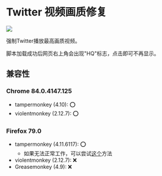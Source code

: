 # Twitter 视频画质修复
[![](https://img.shields.io/github/stars/flyhaozi/Video-Quality-Fixer-for-Twitter?style=social)](https://github.com/flyhaozi/Video-Quality-Fixer-for-Twitter)

强制Twitter播放最高画质视频。

脚本加载成功后网页右上角会出现"HQ"标志，点击即可不再显示。

## 兼容性
### Chrome 84.0.4147.125
- tampermonkey (4.10): ⭕
- violentmonkey (2.12.7): ⭕

### Firefox 79.0
- tampermonkey (4.11.6117): ⭕
  - 如果无法正常工作，可以尝试[这个](https://github.com/Tampermonkey/tampermonkey/issues/952#issuecomment-638373937)方法
- violentmonkey (2.12.7): ❌
- Greasemonkey (4.9): ❌